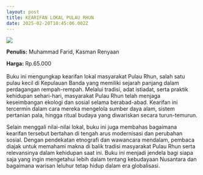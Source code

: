 ```yaml
---
layout: post
title: KEARIFAN LOKAL PULAU RHUN
date: 2025-02-20T10:45:06.002Z
---
```

![](/images/uploads/screenshot-2025-02-20-174437.jpg)

**P﻿enulis:** Muhammad Farid, Kasman Renyaan

**Harga:** Rp.65.000\
\
Buku ini mengungkap kearifan lokal masyarakat Pulau Rhun, salah satu pulau kecil di Kepulauan Banda yang memiliki sejarah panjang dalam perdagangan rempah-rempah. Melalui tradisi, adat istiadat, serta praktik kehidupan sehari-hari, masyarakat Pulau Rhun telah menjaga keseimbangan ekologi dan sosial selama berabad-abad. Kearifan ini tercermin dalam cara mereka mengelola sumber daya alam, sistem pertanian pala, hingga ritual budaya yang diwariskan secara turun-temurun.

Selain menggali nilai-nilai lokal, buku ini juga membahas bagaimana kearifan tersebut bertahan di tengah arus modernisasi dan perubahan sosial. Dengan pendekatan etnografi dan wawancara mendalam, pembaca diajak untuk memahami makna di balik tradisi masyarakat Pulau Rhun serta relevansinya dalam kehidupan saat ini. Buku ini menjadi jendela bagi siapa saja yang ingin mengetahui lebih dalam tentang kebudayaan Nusantara dan bagaimana warisan leluhur tetap hidup dalam era globalisasi.